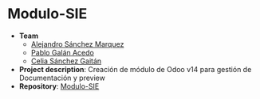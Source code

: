# Modulo-SIE
- **Team**
  - [Alejandro Sánchez Marquez](https://github.com/Alesanmar)
  - [Pablo Galán Acedo](https://github.com/pabgalace)
  - [Celia Sánchez Gaitán](https://github.com/celiasg21)
- **Project description**: Creación de módulo de Odoo v14 para gestión de Documentación y preview 
- **Repository**: [Modulo-SIE](https://github.com/Alesanmar/Modulo-SIE)

